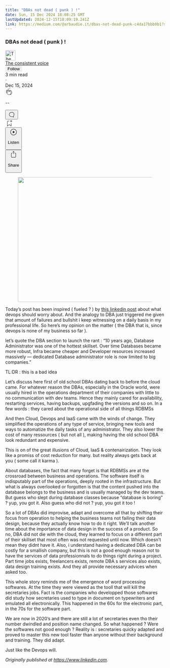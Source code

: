 ```yaml
---
title: "DBAs not dead ( punk ) !"
date: Sun, 15 Dec 2024 18:08:25 GMT
lastUpdated: 2024-12-15T18:09:19.241Z
link: https://medium.com/@arbaudie.it/dbas-not-dead-punk-c4da17bbb0b1?source=rss-c779d007e7fe------2
---
```


<article><div class="m"><div class="m"><span class="m"></span><section><div><div class="fs gi gj gk gl gm"></div><div class="gn go gp gq gr"><div class="ac cb"><div class="ci bh fz ga gb gc"><div><h1 class="pw-post-title gs gt gu bf gv gw gx gy gz ha hb hc hd he hf hg hh hi hj hk hl hm hn ho hp hq hr hs ht hu bk" data-testid="storyTitle" id="7c58">DBAs not dead ( punk ) !</h1><div><div class="speechify-ignore ac cp"><div class="speechify-ignore bh m"><div class="ac hv hw hx hy hz ia ib ic id ie if"><div class="ac r if"><div class="ac ig"><div><div aria-hidden="false" class="bm"><div class="be" tabindex="-1"><a data-discover="true" href="/@arbaudie.it?source=post_page---byline--c4da17bbb0b1---------------------------------------" rel="noopener follow"><div class="m ih ii bx ij ik"><div class="m fi"><img alt="The consistent voice" class="m fa bx by bz cx" data-testid="authorPhoto" height="32" loading="lazy" src="https://miro.medium.com/v2/da:true/resize:fill:64:64/0*7vBG_L_kSIeOh095" width="32"/><div class="il bx m by bz fs o im ft"></div></div></div></a></div></div></div></div><span class="bf b bg ab bk"><div class="in ac r"><div class="ac r io"><div class="ac r"><div><div aria-hidden="false" class="bm"><div class="be" tabindex="-1"><span class="bf b bg ab bk"><a class="ag ah ai fe ak al am an ao ap aq ar as ip" data-discover="true" data-testid="authorName" href="/@arbaudie.it?source=post_page---byline--c4da17bbb0b1---------------------------------------" rel="noopener follow">The consistent voice</a></span></div></div></div></div><div class="iq bm"></div><div aria-hidden="false" class="bm"><button class="ir is ap ac cb r aq eu it iu iv" style="border:1px solid rgba(0, 0, 0, 0)"><span class="bf b bg ab bk bh"><span class="bm iw">Follow</span></span></button></div></div></div></span></div><div class="ac r ix"><span class="bf b bg ab ed"><div class="ac af"><span data-testid="storyReadTime">3 min read</span><div aria-hidden="true" class="iy iz m"><span aria-hidden="true" class="m"><span class="bf b bg ab ed">·</span></span></div><span data-testid="storyPublishDate">Dec 15, 2024</span></div></span></div></div><div class="ac cp ja jb jc jd je jf jg jh ji jj jk jl jm jn jo jp"><div class="i l x ff fg r"><div class="kf m"><div class="ac r kg kh"><div class="pw-multi-vote-icon fi ki kj kk kl"><span><a class="ag ah ai fe ak al am an ao ap aq ar as at au" data-discover="true" data-testid="headerClapButton" href="/m/signin?actionUrl=https%3A%2F%2Fmedium.com%2F_%2Fvote%2Fp%2Fc4da17bbb0b1&amp;operation=register&amp;redirect=https%3A%2F%2Fmedium.com%2F%40arbaudie.it%2Fdbas-not-dead-punk-c4da17bbb0b1&amp;user=The+consistent+voice&amp;userId=c779d007e7fe&amp;source=---header_actions--c4da17bbb0b1---------------------clap_footer------------------" rel="noopener follow"><div><div aria-hidden="false" class="bm"><div class="be" tabindex="-1"><div class="km ap kn ko kp kq an kr ks kt kl" role="presentation"><svg aria-label="clap" height="24" viewbox="0 0 24 24" width="24" xmlns="http://www.w3.org/2000/svg"><path clip-rule="evenodd" d="M11.37.828 12 3.282l.63-2.454zM13.916 3.953l1.523-2.112-1.184-.39zM8.589 1.84l1.522 2.112-.337-2.501zM18.523 18.92c-.86.86-1.75 1.246-2.62 1.33a6 6 0 0 0 .407-.372c2.388-2.389 2.86-4.951 1.399-7.623l-.912-1.603-.79-1.672c-.26-.56-.194-.98.203-1.288a.7.7 0 0 1 .546-.132c.283.046.546.231.728.5l2.363 4.157c.976 1.624 1.141 4.237-1.324 6.702m-10.999-.438L3.37 14.328a.828.828 0 0 1 .585-1.408.83.83 0 0 1 .585.242l2.158 2.157a.365.365 0 0 0 .516-.516l-2.157-2.158-1.449-1.449a.826.826 0 0 1 1.167-1.17l3.438 3.44a.363.363 0 0 0 .516 0 .364.364 0 0 0 0-.516L5.293 9.513l-.97-.97a.826.826 0 0 1 0-1.166.84.84 0 0 1 1.167 0l.97.968 3.437 3.436a.36.36 0 0 0 .517 0 .366.366 0 0 0 0-.516L6.977 7.83a.82.82 0 0 1-.241-.584.82.82 0 0 1 .824-.826c.219 0 .43.087.584.242l5.787 5.787a.366.366 0 0 0 .587-.415l-1.117-2.363c-.26-.56-.194-.98.204-1.289a.7.7 0 0 1 .546-.132c.283.046.545.232.727.501l2.193 3.86c1.302 2.38.883 4.59-1.277 6.75-1.156 1.156-2.602 1.627-4.19 1.367-1.418-.236-2.866-1.033-4.079-2.246M10.75 5.971l2.12 2.12c-.41.502-.465 1.17-.128 1.89l.22.465-3.523-3.523a.8.8 0 0 1-.097-.368c0-.22.086-.428.241-.584a.847.847 0 0 1 1.167 0m7.355 1.705c-.31-.461-.746-.758-1.23-.837a1.44 1.44 0 0 0-1.11.275c-.312.24-.505.543-.59.881a1.74 1.74 0 0 0-.906-.465 1.47 1.47 0 0 0-.82.106l-2.182-2.182a1.56 1.56 0 0 0-2.2 0 1.54 1.54 0 0 0-.396.701 1.56 1.56 0 0 0-2.21-.01 1.55 1.55 0 0 0-.416.753c-.624-.624-1.649-.624-2.237-.037a1.557 1.557 0 0 0 0 2.2c-.239.1-.501.238-.715.453a1.56 1.56 0 0 0 0 2.2l.516.515a1.556 1.556 0 0 0-.753 2.615L7.01 19c1.32 1.319 2.909 2.189 4.475 2.449q.482.08.971.08c.85 0 1.653-.198 2.393-.579.231.033.46.054.686.054 1.266 0 2.457-.52 3.505-1.567 2.763-2.763 2.552-5.734 1.439-7.586z" fill-rule="evenodd"></path></svg></div></div></div></div></a></span></div><div class="pw-multi-vote-count m ku kv kw kx ky kz la"><p class="bf b lc ab ed"><span class="lb">--</span></p></div></div></div><div><div aria-hidden="false" class="bm"><div class="be" tabindex="-1"><button aria-label="responses" class="ap km ld le ac r fj lf lg"><svg class="lh" height="24" viewbox="0 0 24 24" width="24" xmlns="http://www.w3.org/2000/svg"><path d="M18.006 16.803c1.533-1.456 2.234-3.325 2.234-5.321C20.24 7.357 16.709 4 12.191 4S4 7.357 4 11.482c0 4.126 3.674 7.482 8.191 7.482.817 0 1.622-.111 2.393-.327.231.2.48.391.744.559 1.06.693 2.203 1.044 3.399 1.044.224-.008.4-.112.486-.287a.49.49 0 0 0-.042-.518c-.495-.67-.845-1.364-1.04-2.057a4 4 0 0 1-.125-.598zm-3.122 1.055-.067-.223-.315.096a8 8 0 0 1-2.311.338c-4.023 0-7.292-2.955-7.292-6.587 0-3.633 3.269-6.588 7.292-6.588 4.014 0 7.112 2.958 7.112 6.593 0 1.794-.608 3.469-2.027 4.72l-.195.168v.255c0 .056 0 .151.016.295.025.231.081.478.154.733.154.558.398 1.117.722 1.659a5.3 5.3 0 0 1-2.165-.845c-.276-.176-.714-.383-.941-.59z"></path></svg></button></div></div></div></div><div class="ac r jq jr js jt ju jv jw jx jy jz ka kb kc kd ke"><div class="li l k j e"></div><div class="i l"><div><div aria-hidden="false" class="bm"><div class="be" tabindex="-1"><span><a class="ag ah ai fe ak al am an ao ap aq ar as at au" data-discover="true" data-testid="headerBookmarkButton" href="/m/signin?actionUrl=https%3A%2F%2Fmedium.com%2F_%2Fbookmark%2Fp%2Fc4da17bbb0b1&amp;operation=register&amp;redirect=https%3A%2F%2Fmedium.com%2F%40arbaudie.it%2Fdbas-not-dead-punk-c4da17bbb0b1&amp;source=---header_actions--c4da17bbb0b1---------------------bookmark_footer------------------" rel="noopener follow"><svg aria-label="Add to list bookmark button" class="ed lj" fill="none" height="25" viewbox="0 0 25 25" width="25" xmlns="http://www.w3.org/2000/svg"><path d="M18 2.5a.5.5 0 0 1 1 0V5h2.5a.5.5 0 0 1 0 1H19v2.5a.5.5 0 1 1-1 0V6h-2.5a.5.5 0 0 1 0-1H18zM7 7a1 1 0 0 1 1-1h3.5a.5.5 0 0 0 0-1H8a2 2 0 0 0-2 2v14a.5.5 0 0 0 .805.396L12.5 17l5.695 4.396A.5.5 0 0 0 19 21v-8.5a.5.5 0 0 0-1 0v7.485l-5.195-4.012a.5.5 0 0 0-.61 0L7 19.985z" fill="currentColor"></path></svg></a></span></div></div></div></div><div class="fa lk cn"><div class="m af"><div class="ac cb"><div class="ll lm ln lo lp lq ci bh"><div class="ac"><div aria-hidden="false" class="bm"><div><div aria-hidden="false" class="bm"><div class="be" tabindex="-1"><button aria-label="Listen" class="ag fj ai fe ak al am lr ao ap aq eu ls lt lg lu lv lw lx ly t lz ma mb mc md me mf v mg mh mi" data-testid="audioPlayButton"><svg fill="none" height="24" viewbox="0 0 24 24" width="24" xmlns="http://www.w3.org/2000/svg"><path clip-rule="evenodd" d="M3 12a9 9 0 1 1 18 0 9 9 0 0 1-18 0m9-10C6.477 2 2 6.477 2 12s4.477 10 10 10 10-4.477 10-10S17.523 2 12 2m3.376 10.416-4.599 3.066a.5.5 0 0 1-.777-.416V8.934a.5.5 0 0 1 .777-.416l4.599 3.066a.5.5 0 0 1 0 .832" fill="currentColor" fill-rule="evenodd"></path></svg><div class="k j e"><p class="bf b bg ab ed">Listen</p></div></button></div></div></div></div></div></div></div></div></div><div aria-describedby="postFooterSocialMenu" aria-hidden="false" aria-labelledby="postFooterSocialMenu" class="bm"><div><div aria-hidden="false" class="bm"><div class="be" tabindex="-1"><button aria-controls="postFooterSocialMenu" aria-expanded="false" aria-label="Share Post" class="ag fj ai fe ak al am lr ao ap aq eu ls lt lg lu lv lw lx ly t lz ma mb mc md me mf v mg mh mi" data-testid="headerSocialShareButton"><svg fill="none" height="24" viewbox="0 0 24 24" width="24" xmlns="http://www.w3.org/2000/svg"><path clip-rule="evenodd" d="M15.218 4.931a.4.4 0 0 1-.118.132l.012.006a.45.45 0 0 1-.292.074.5.5 0 0 1-.3-.13l-2.02-2.02v7.07c0 .28-.23.5-.5.5s-.5-.22-.5-.5v-7.04l-2 2a.45.45 0 0 1-.57.04h-.02a.4.4 0 0 1-.16-.3.4.4 0 0 1 .1-.32l2.8-2.8a.5.5 0 0 1 .7 0l2.8 2.79a.42.42 0 0 1 .068.498m-.106.138.008.004v-.01zM16 7.063h1.5a2 2 0 0 1 2 2v10a2 2 0 0 1-2 2h-11c-1.1 0-2-.9-2-2v-10a2 2 0 0 1 2-2H8a.5.5 0 0 1 .35.15.5.5 0 0 1 .15.35.5.5 0 0 1-.15.35.5.5 0 0 1-.35.15H6.4c-.5 0-.9.4-.9.9v10.2a.9.9 0 0 0 .9.9h11.2c.5 0 .9-.4.9-.9v-10.2c0-.5-.4-.9-.9-.9H16a.5.5 0 0 1 0-1" fill="currentColor" fill-rule="evenodd"></path></svg><div class="k j e"><p class="bf b bg ab ed">Share</p></div></button></div></div></div></div></div></div></div></div></div></div><figure class="mm mn mo mp mq mr mj mk paragraph-image"><div class="ms mt fi mu bh mv" role="button" tabindex="0"><div class="mj mk ml"><picture><source sizes="(min-resolution: 4dppx) and (max-width: 700px) 50vw, (-webkit-min-device-pixel-ratio: 4) and (max-width: 700px) 50vw, (min-resolution: 3dppx) and (max-width: 700px) 67vw, (-webkit-min-device-pixel-ratio: 3) and (max-width: 700px) 65vw, (min-resolution: 2.5dppx) and (max-width: 700px) 80vw, (-webkit-min-device-pixel-ratio: 2.5) and (max-width: 700px) 80vw, (min-resolution: 2dppx) and (max-width: 700px) 100vw, (-webkit-min-device-pixel-ratio: 2) and (max-width: 700px) 100vw, 700px" srcset="https://miro.medium.com/v2/resize:fit:640/format:webp/0*M6ez_a4-ynLmUWxy 640w, https://miro.medium.com/v2/resize:fit:720/format:webp/0*M6ez_a4-ynLmUWxy 720w, https://miro.medium.com/v2/resize:fit:750/format:webp/0*M6ez_a4-ynLmUWxy 750w, https://miro.medium.com/v2/resize:fit:786/format:webp/0*M6ez_a4-ynLmUWxy 786w, https://miro.medium.com/v2/resize:fit:828/format:webp/0*M6ez_a4-ynLmUWxy 828w, https://miro.medium.com/v2/resize:fit:1100/format:webp/0*M6ez_a4-ynLmUWxy 1100w, https://miro.medium.com/v2/resize:fit:1400/format:webp/0*M6ez_a4-ynLmUWxy 1400w" type="image/webp"/><source data-testid="og" sizes="(min-resolution: 4dppx) and (max-width: 700px) 50vw, (-webkit-min-device-pixel-ratio: 4) and (max-width: 700px) 50vw, (min-resolution: 3dppx) and (max-width: 700px) 67vw, (-webkit-min-device-pixel-ratio: 3) and (max-width: 700px) 65vw, (min-resolution: 2.5dppx) and (max-width: 700px) 80vw, (-webkit-min-device-pixel-ratio: 2.5) and (max-width: 700px) 80vw, (min-resolution: 2dppx) and (max-width: 700px) 100vw, (-webkit-min-device-pixel-ratio: 2) and (max-width: 700px) 100vw, 700px" srcset="https://miro.medium.com/v2/resize:fit:640/0*M6ez_a4-ynLmUWxy 640w, https://miro.medium.com/v2/resize:fit:720/0*M6ez_a4-ynLmUWxy 720w, https://miro.medium.com/v2/resize:fit:750/0*M6ez_a4-ynLmUWxy 750w, https://miro.medium.com/v2/resize:fit:786/0*M6ez_a4-ynLmUWxy 786w, https://miro.medium.com/v2/resize:fit:828/0*M6ez_a4-ynLmUWxy 828w, https://miro.medium.com/v2/resize:fit:1100/0*M6ez_a4-ynLmUWxy 1100w, https://miro.medium.com/v2/resize:fit:1400/0*M6ez_a4-ynLmUWxy 1400w"/><img alt="" class="bh lq mw c" height="394" loading="eager" role="presentation" width="700"/></picture></div></div></figure><p class="pw-post-body-paragraph mx my gu mz b na nb nc nd ne nf ng nh ni nj nk nl nm nn no np nq nr ns nt nu gn bk" id="58ed">Today’s post has been inspired ( fueled ? ) by <a class="ag nv" href="https://www.linkedin.com/redir/redirect?url=https%3A%2F%2Flogical.li%2Fblog%2Fdevops%2F&amp;urlhash=AsSR&amp;trk=article-ssr-frontend-pulse_little-text-block" rel="noopener ugc nofollow" target="_blank">this linkedin post</a> about what devops should worry about. And the analogy to DBA just triggered me given that amount of failures and bullshit i keep witnessing on a daily basis in my professional life. So here’s my opinion on the matter ( the DBA that is, since devops is none of my business so far ).</p><p class="pw-post-body-paragraph mx my gu mz b na nb nc nd ne nf ng nh ni nj nk nl nm nn no np nq nr ns nt nu gn bk" id="2798">let’s quote the DBA section to launch the rant : “10 years ago, Database Administrator was one of the hottest skillset. Over time Databases became more robust, Infra became cheaper and Developer resources increased massively — dedicated Database administrator role is now limited to big companies.”</p><p class="pw-post-body-paragraph mx my gu mz b na nb nc nd ne nf ng nh ni nj nk nl nm nn no np nq nr ns nt nu gn bk" id="b164">TL:DR : this is a bad idea</p><p class="pw-post-body-paragraph mx my gu mz b na nb nc nd ne nf ng nh ni nj nk nl nm nn no np nq nr ns nt nu gn bk" id="7d6e">Let’s discuss here first of old school DBAs dating back to before the cloud came. For whatever reason the DBAs, especially in the Oracle world, were usually hired in the operations department of their companies with little to no communication with dev teams. Hence they mainly cared for availability, restarting services, having backups, upgfading the versions and so on. In a few words : they cared about the operational side of all things RDBMSs</p><p class="pw-post-body-paragraph mx my gu mz b na nb nc nd ne nf ng nh ni nj nk nl nm nn no np nq nr ns nt nu gn bk" id="401d">And then Cloud, Devops and IaaS came with the winds of change. They simplified the operations of any type of service, bringing new tools and ways to automatize the daily tasks of any administrator. They also lower the cost of many ressources ( but not all ), making having the old school DBA look redundant and expensive.</p><p class="pw-post-body-paragraph mx my gu mz b na nb nc nd ne nf ng nh ni nj nk nl nm nn no np nq nr ns nt nu gn bk" id="fc72">This is on of the great illusions of Cloud, IaaS &amp; contenairization. They look like a promiss of cost reduction for many. but reality always gets back at you ( some call it karma ).</p><p class="pw-post-body-paragraph mx my gu mz b na nb nc nd ne nf ng nh ni nj nk nl nm nn no np nq nr ns nt nu gn bk" id="e37f">About databases, the fact that many forget is that RDBMSs are at the crossroad between business and operations. The software itself is indisputably part of the operations, deeply rooted in the infrastructure. But what is always overlooked or forgotten is that the content pushed into the database belongs to the business and is usually managed by the dev teams. But guess who slept during database classes because “database is boring” ? yup, you got it. Also guess who did not ? yup, you got it too !</p><p class="pw-post-body-paragraph mx my gu mz b na nb nc nd ne nf ng nh ni nj nk nl nm nn no np nq nr ns nt nu gn bk" id="c54b">So a lot of DBAs did improvise, adapt and overcome all that by shifting their focus from operation to helping the business teams not failing their data design, because they actually know how to do it right. We’ll talk another time about the importance of data design in the success of a product. So no, DBA did not die with the cloud, they learned to focus on a different part of their skillset that most often was not requested until now. Which doesn’t mean they didnt have it. Also, i understand having a dedicated DBA can be costly for a smallish company, but this is not a good enough reason not to have the services of data professionnals to do things right during a project. Part time jobs exists, freelancers exists, remote DBA s services also exists, data design training exists. And they all provide necessary advices when asked too.</p><p class="pw-post-body-paragraph mx my gu mz b na nb nc nd ne nf ng nh ni nj nk nl nm nn no np nq nr ns nt nu gn bk" id="3997">This whole story reminds me of the emergence of word processing softwares. At the time they were viewed as the tooll that will kill the secretaries jobs. Fact is the companies who developped those softwares did study how secretaries used to type in document on typewriters and emulated all electronically. This happened in the 60s for the electronic part, in the 70s for the software part.</p><p class="pw-post-body-paragraph mx my gu mz b na nb nc nd ne nf ng nh ni nj nk nl nm nn no np nq nr ns nt nu gn bk" id="1298">We are now in 2020’s and there are still a lot of secretaries even tho their number dwindled and position name changed. So what happened ? Were the softwares not good enough ? Reality is : secretaries quicky adapted and proved to master this new tool faster than anyone without their background and training. They did adapt.</p><p class="pw-post-body-paragraph mx my gu mz b na nb nc nd ne nf ng nh ni nj nk nl nm nn no np nq nr ns nt nu gn bk" id="e15a">Just like the Devops will.</p></div></div></div><div class="ac cb nw nx ny nz" role="separator"><span class="oa bx bm ob oc od"></span><span class="oa bx bm ob oc od"></span><span class="oa bx bm ob oc"></span></div><div class="gn go gp gq gr"><div class="ac cb"><div class="ci bh fz ga gb gc"><p class="pw-post-body-paragraph mx my gu mz b na nb nc nd ne nf ng nh ni nj nk nl nm nn no np nq nr ns nt nu gn bk" id="ebff"><em class="oe">Originally published at </em><a class="ag nv" href="https://www.linkedin.com/pulse/dbas-dead-punk-sylvain-arbaudie-o5w7e" rel="noopener ugc nofollow" target="_blank"><em class="oe">https://www.linkedin.com</em></a><em class="oe">.</em></p></div></div></div></div></section></div></div></article>
